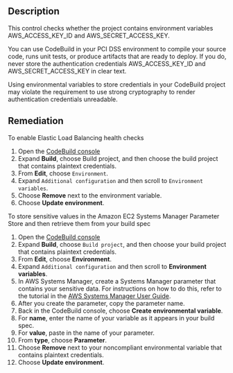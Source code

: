 ## Description

This control checks whether the project contains environment variables AWS_ACCESS_KEY_ID and AWS_SECRET_ACCESS_KEY.

You can use CodeBuild in your PCI DSS environment to compile your source code, runs unit tests, or produce artifacts that are ready to deploy. If you do, never store the authentication credentials AWS_ACCESS_KEY_ID and AWS_SECRET_ACCESS_KEY in clear text.

Using environmental variables to store credentials in your CodeBuild project may violate the requirement to use strong cryptography to render authentication credentials unreadable.

## Remediation

To enable Elastic Load Balancing health checks

1. Open the [CodeBuild console](<https://console.aws.amazon.com/codebuild/>)
2. Expand **Build**, choose Build project, and then choose the build project that contains plaintext credentials.
3. From **Edit**, choose `Environment`.
4. Expand `Additional configuration` and then scroll to `Environment variables`.
5. Choose **Remove** next to the environment variable.
6. Choose **Update environment**.

To store sensitive values in the Amazon EC2 Systems Manager Parameter Store and then retrieve them from your build spec

1. Open the [CodeBuild console](<https://console.aws.amazon.com/codebuild/>)
2. Expand **Build**, choose `Build project`, and then choose your build project that contains plaintext credentials.
3. From **Edit**, choose **Environment**.
4. Expand `Additional configuration` and then scroll to **Environment variables**.
5. In AWS Systems Manager, create a Systems Manager parameter that contains your sensitive data. For instructions on how to do this, refer to the tutorial in the [AWS Systems Manager User Guide](https://docs.aws.amazon.com/systems-manager/latest/userguide/sysman-paramstore-console.html).
6. After you create the parameter, copy the parameter name.
7. Back in the CodeBuild console, choose **Create environmental variable**.
8. For **name**, enter the name of your variable as it appears in your build spec.
9. For **value**, paste in the name of your parameter.
10. From **type**, choose **Parameter**.
11. Choose **Remove** next to your noncompliant environmental variable that contains plaintext credentials.
12. Choose **Update environment**.
